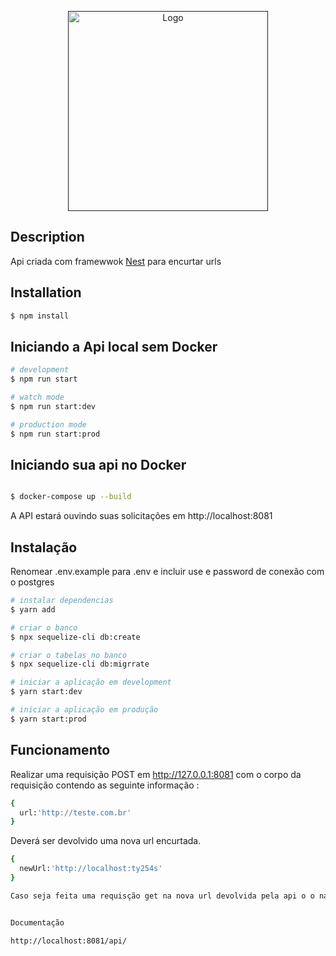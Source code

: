 <p align="center">
  <a href="" target="blank"><img src="https://encrypted-tbn0.gstatic.com/images?q=tbn:ANd9GcSCaRxzUB9AY0KLFJcxgQawgbR-dd3CpsPuM98bSi-I3PX6Y1-M_tnAaulEz6MVqXFeMks&usqp=CAU" width="320" alt="Logo" /></a>
</p>

## Description

Api criada com framewwok [Nest](https://github.com/nestjs/nest) para encurtar urls

## Installation

```bash
$ npm install
```

## Iniciando a Api local sem Docker

```bash
# development
$ npm run start

# watch mode
$ npm run start:dev

# production mode
$ npm run start:prod
```

## Iniciando sua api no Docker

```bash

$ docker-compose up --build

```

A API estará ouvindo suas solicitações em http://localhost:8081


## Instalação

Renomear .env.example para .env e incluir use e password de conexão com o postgres



```bash
# instalar dependencias
$ yarn add

# criar o banco 
$ npx sequelize-cli db:create

# criar o tabelas no banco 
$ npx sequelize-cli db:migrrate

# iniciar a aplicação em development
$ yarn start:dev

# iniciar a aplicação em produção
$ yarn start:prod
```

## Funcionamento

Realizar uma requisição POST em http://127.0.0.1:8081 com o corpo da requisição contendo as seguinte informação :

```bash
{
  url:'http://teste.com.br'
}
```

Deverá ser devolvido uma nova url encurtada.

```bash
{
  newUrl:'http://localhost:ty254s'
}

Caso seja feita uma requisção get na nova url devolvida pela api o o navegador deverá direcionar para url anteriomente encurtada


Documentação

http://localhost:8081/api/
